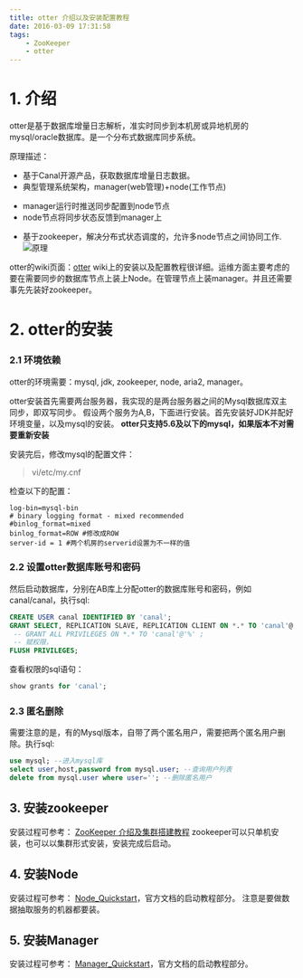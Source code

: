 ```yaml
---
title: otter 介绍以及安装配置教程
date: 2016-03-09 17:31:58
tags:
    - ZooKeeper
    - otter
---
```




# 1. 介绍
otter是基于数据库增量日志解析，准实时同步到本机房或异地机房的mysql/oracle数据库。是一个分布式数据库同步系统。

原理描述：

- 基于Canal开源产品，获取数据库增量日志数据。 
- 典型管理系统架构，manager(web管理)+node(工作节点)
 + manager运行时推送同步配置到node节点
 + node节点将同步状态反馈到manager上

- 基于zookeeper，解决分布式状态调度的，允许多node节点之间协同工作. 
![原理](http://7xrh75.com1.z0.glb.clouddn.com/otter_canalotter.jpg)

otter的wiki页面：[otter](https://github.com/alibaba/otter)
wiki上的安装以及配置教程很详细。运维方面主要考虑的要在需要同步的数据库节点上装上Node。在管理节点上装manager。并且还需要事先先装好zookeeper。

# 2. otter的安装
### 2.1 环境依赖
otter的环境需要：mysql, jdk, zookeeper, node, aria2, manager。

otter安装首先需要两台服务器，我实现的是两台服务器之间的Mysql数据库双主同步，即双写同步。
假设两个服务为A,B，下面进行安装。首先安装好JDK并配好环境变量，以及mysql的安装。
**otter只支持5.6及以下的mysql，如果版本不对需要重新安装**

安装完后，修改mysql的配置文件：
>vi/etc/my.cnf

检查以下的配置：
```
log-bin=mysql-bin
# binary logging format - mixed recommended
#binlog_format=mixed
binlog_format=ROW #修改成ROW
server-id = 1 #两个机房的serverid设置为不一样的值
```

### 2.2 设置otter数据库账号和密码
然后启动数据库，分别在AB库上分配otter的数据库账号和密码，例如canal/canal，执行sql:
```sql
CREATE USER canal IDENTIFIED BY 'canal'; 
GRANT SELECT, REPLICATION SLAVE, REPLICATION CLIENT ON *.* TO 'canal'@'%';
 -- GRANT ALL PRIVILEGES ON *.* TO 'canal'@'%' ;
 -- 赋权限，
FLUSH PRIVILEGES;
```
查看权限的sql语句：
```sql
show grants for 'canal';
```
 
### 2.3 匿名删除
需要注意的是，有的Mysql版本，自带了两个匿名用户，需要把两个匿名用户删除。执行sql:
```sql
use mysql; --进入mysql库
select user,host,password from mysql.user; --查询用户列表
delete from mysql.user where user=''; --删除匿名用户
```
## 3. 安装zookeeper
安装过程可参考：
[ZooKeeper 介绍及集群搭建教程](http://alwa.info/2016/03/05/ZooKeeper-%E4%BB%8B%E7%BB%8D%E5%8F%8A%E9%9B%86%E7%BE%A4%E6%90%AD%E5%BB%BA%E6%95%99%E7%A8%8B/)
 zookeeper可以只单机安装，也可以以集群形式安装，安装完成后启动。

 
## 4. 安装Node
安装过程可参考：
[Node_Quickstart](https://github.com/alibaba/otter/wiki/Node_Quickstart)，官方文档的启动教程部分。
注意是要做数据抽取服务的机器都要装。

## 5. 安装Manager
安装过程可参考：
[Manager_Quickstart](https://github.com/alibaba/otter/wiki/Manager_Quickstart)，官方文档的启动教程部分。
